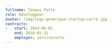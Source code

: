 ```yaml
---
fullname: Tanguy Patte
role: Développeur
avatar: /img/logo-generique-startup-carre.jpg
contracts:
-   start: 2014-06-01
    end: 2016-01-31
    employer: service/octo
---
```

